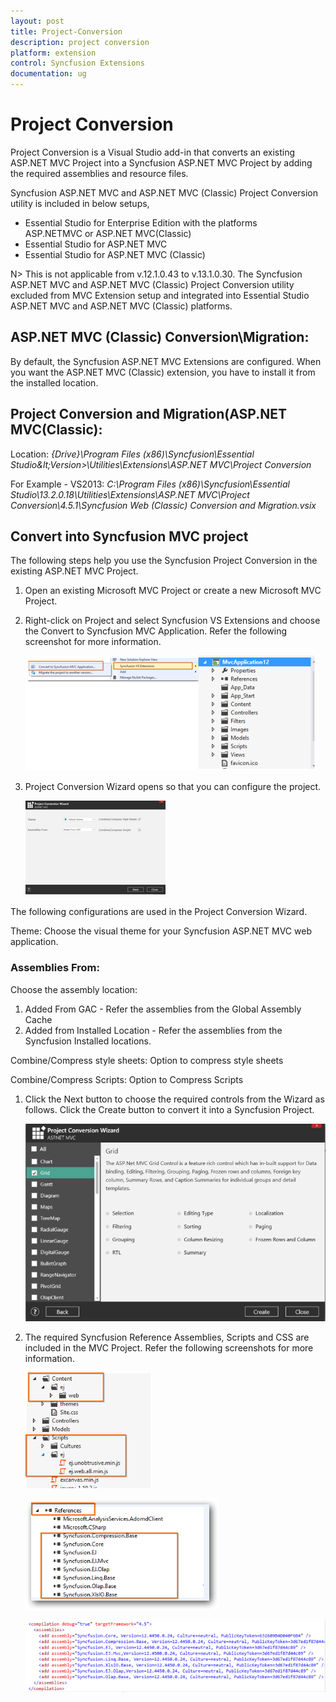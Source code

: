 ```yaml
---
layout: post
title: Project-Conversion
description: project conversion  
platform: extension
control: Syncfusion Extensions
documentation: ug
---
```


# Project Conversion  

Project Conversion is a Visual Studio add-in that converts an existing ASP.NET MVC Project into a Syncfusion ASP.NET MVC Project by adding the required assemblies and resource files.

Syncfusion ASP.NET MVC and ASP.NET MVC (Classic) Project Conversion utility is included in below setups,

* Essential Studio for Enterprise Edition with the platforms ASP.NETMVC or ASP.NET MVC(Classic)
* Essential Studio for ASP.NET MVC
* Essential Studio for ASP.NET MVC (Classic)


N> This is not applicable from v.12.1.0.43 to v.13.1.0.30. The Syncfusion ASP.NET MVC and ASP.NET MVC (Classic) Project Conversion utility excluded from MVC Extension setup and integrated into Essential Studio ASP.NET MVC and ASP.NET MVC (Classic) platforms. 


## ASP.NET MVC (Classic) Conversion\Migration:

By default, the Syncfusion ASP.NET MVC Extensions are configured. When you want the ASP.NET MVC (Classic) extension, you have to install it from the installed location.

## Project Conversion and Migration(ASP.NET MVC(Classic):

Location: _{Drive}\Program Files (x86)\Syncfusion\Essential Studio\&lt;Version&gt;\Utilities\Extensions\ASP.NET MVC\Project Conversion_

For Example - VS2013: _C:\Program Files (x86)\Syncfusion\Essential Studio\13.2.0.18\Utilities\Extensions\ASP.NET MVC\Project Conversion\4.5.1\Syncfusion Web (Classic) Conversion and Migration.vsix_


## Convert into Syncfusion MVC project 

The following steps help you use the Syncfusion Project Conversion in the existing ASP.NET MVC Project.

1. Open an existing Microsoft MVC Project or create a new Microsoft MVC Project.
2. Right-click on Project and select Syncfusion VS Extensions and choose the Convert to Syncfusion MVC Application. Refer the following screenshot for more information.



   ![](Convert-into-Syncfusion-MVC-project_images/Convert-into-Syncfusion-MVC-project_img1.png)


3. Project Conversion Wizard opens so that you can configure the project. 



   ![](Convert-into-Syncfusion-MVC-project_images/Convert-into-Syncfusion-MVC-project_img2.png)



The following configurations are used in the Project Conversion Wizard.

Theme: Choose the visual theme for your Syncfusion ASP.NET MVC web application. 

### Assemblies From:

Choose the assembly location:

1. Added From GAC - Refer the assemblies from the Global Assembly Cache 
2. Added from Installed Location - Refer the assemblies from the Syncfusion Installed locations. 

Combine/Compress style sheets: Option to compress style sheets

Combine/Compress Scripts: Option to Compress Scripts

1. Click the Next button to choose the required controls from the Wizard as follows. Click the Create button to convert it into a Syncfusion Project.



   ![](Convert-into-Syncfusion-MVC-project_images/Convert-into-Syncfusion-MVC-project_img3.png)



2. The required Syncfusion Reference Assemblies, Scripts and CSS are included in the MVC Project. Refer the following screenshots for more information.



   ![](Convert-into-Syncfusion-MVC-project_images/Convert-into-Syncfusion-MVC-project_img4.png)





   ![](Convert-into-Syncfusion-MVC-project_images/Convert-into-Syncfusion-MVC-project_img5.png)





   ![](Convert-into-Syncfusion-MVC-project_images/Convert-into-Syncfusion-MVC-project_img6.png)



